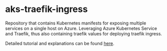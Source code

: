 # aks-traefik-ingress

Repository that contains Kubernetes manifests for exposing multiple services on a single host on Azure. Leveraging Azure Kubernetes Service and Traefik, thus also containing traefik values for deploying traefik ingress. 

Detailed tutorial and explanations can be found [here](https://medium.com/@iamnoah1/kubernetes-ingress-on-azure-using-the-application-gateway-2779b647deb5).